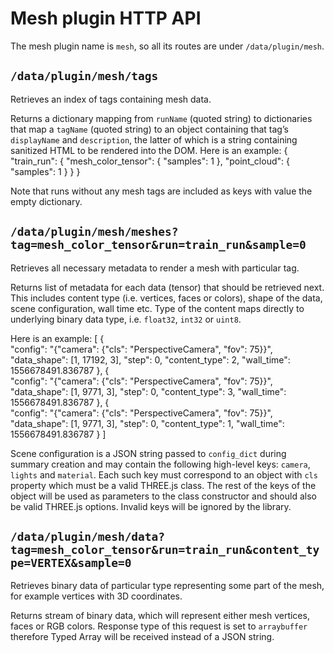 # Mesh plugin HTTP API

The mesh plugin name is `mesh`, so all its routes are under
`/data/plugin/mesh`.

## `/data/plugin/mesh/tags`

Retrieves an index of tags containing mesh data.

Returns a dictionary mapping from `runName` (quoted string) to
dictionaries that map a `tagName` (quoted string) to an object
containing that tag’s `displayName` and `description`, the latter of
which is a string containing sanitized HTML to be rendered into the DOM.
Here is an example:
    {
        "train_run": {
            "mesh_color_tensor": {
                "samples": 1
            }, 
            "point_cloud": {
                "samples": 1
            }
        }
    }

Note that runs without any mesh tags are included as keys with value the empty dictionary.

## `/data/plugin/mesh/meshes?tag=mesh_color_tensor&run=train_run&sample=0`

Retrieves all necessary metadata to render a mesh with particular tag.

Returns list of metadata for each data (tensor) that should be retrieved next. This includes content type (i.e. vertices, faces or colors), shape of the data, scene configuration, wall time etc. Type of the content maps directly to underlying binary data type, i.e. `float32`, `int32` or `uint8`. 

Here is an example:
    [
        {  
            "config": "{\"camera\": {\"cls\": \"PerspectiveCamera\", \"fov\": 75}}",
            "data_shape": [1, 17192, 3],
            "step": 0,
            "content_type": 2,
            "wall_time": 1556678491.836787
        },
        {  
            "config": "{\"camera\": {\"cls\": \"PerspectiveCamera\", \"fov\": 75}}",
            "data_shape": [1, 9771, 3],
            "step": 0,
            "content_type": 3,
            "wall_time": 1556678491.836787
        },
        {  
            "config": "{\"camera\": {\"cls\": \"PerspectiveCamera\", \"fov\": 75}}",
            "data_shape": [1, 9771, 3],
            "step": 0,
            "content_type": 1,
            "wall_time": 1556678491.836787
        }
    ]

Scene configuration is a JSON string passed to `config_dict` during summary creation and may contain the following high-level keys: `camera`, `lights` and `material`. Each such key must correspond to an object with `cls` property which must be a valid THREE.js class. The rest of the keys of the object will be used as parameters to the class constructor and should also be valid THREE.js options. Invalid keys will be ignored by the library.

## `/data/plugin/mesh/data?tag=mesh_color_tensor&run=train_run&content_type=VERTEX&sample=0`

Retrieves binary data of particular type representing some part of the mesh, for example vertices with 3D coordinates.

Returns stream of binary data, which will represent either mesh vertices, faces or RGB colors. Response type of this request is set to `arraybuffer` therefore Typed Array will be received instead of a JSON string.
